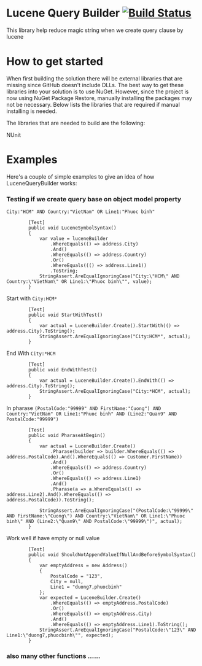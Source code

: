 # Lucene Query Builder [![Build Status](https://travis-ci.org/cuongtranba/Lucene-Query-Builder.svg?branch=master)](https://travis-ci.org/cuongtranba/Lucene-Query-Builder)


This library help reduce magic string when we create query clause by lucene
# How to get started
When first building the solution there will be external libraries that are missing since GitHub doesn't include DLLs. The best way to get these libraries into your solution is to use NuGet. However, since the project is now using NuGet Package Restore, manually installing the packages may not be necessary. Below lists the libraries that are required if manual installing is needed.

The libraries that are needed to build are the following:

NUnit
# Examples

Here's a couple of simple examples to give an idea of how LuceneQueryBuilder works:

### Testing if we create query base on object model property

``` City:"HCM" AND Country:"VietNam" OR Line1:"Phuoc binh" ```
```
        [Test]
        public void LuceneSymbolSyntax()
        {
            var value = luceneBuilder
                .WhereEquals(() => address.City)
                .And()
                .WhereEquals(() => address.Country)
                .Or()
                .WhereEquals((() => address.Line1))
                .ToString;
            StringAssert.AreEqualIgnoringCase("City:\"HCM\" AND Country:\"VietNam\" OR Line1:\"Phuoc binh\"", value);
        }
```
Start with
``` City:HCM*  ```
```
        [Test]
        public void StartWithTest()
        {
            var actual = LuceneBuilder.Create().StartWith(() => address.City).ToString();
            StringAssert.AreEqualIgnoringCase("City:HCM*", actual);
        }
```
End With
``` City:*HCM  ```
```
        [Test]
        public void EndWithTest()
        {
            var actual = LuceneBuilder.Create().EndWith(() => address.City).ToString();
            StringAssert.AreEqualIgnoringCase("City:*HCM", actual);
        }
```
In pharase ``` (PostalCode:"99999" AND FirstName:"Cuong") AND Country:"VietNam" OR Line1:"Phuoc binh" AND (Line2:"Quan9" AND PostalCode:"99999") ```
```
        [Test]
        public void PharaseAtBegin()
        {
            var actual = LuceneBuilder.Create()
                .Pharase(builder => builder.WhereEquals(() => address.PostalCode).And().WhereEquals(() => Customer.FirstName))
                .And()
                .WhereEquals(() => address.Country)
                .Or()
                .WhereEquals(() => address.Line1)
                .And()
                .Pharase(a => a.WhereEquals(() => address.Line2).And().WhereEquals(() => address.PostalCode)).ToString();

            StringAssert.AreEqualIgnoringCase("(PostalCode:\"99999\" AND FirstName:\"Cuong\") AND Country:\"VietNam\" OR Line1:\"Phuoc binh\" AND (Line2:\"Quan9\" AND PostalCode:\"99999\")", actual);
        }
```
 Work well if have empty or null value 
```
        [Test]
        public void ShouldNotAppendValueIfNullAndBeforeSymbolSyntax()
        {
            var emptyAddress = new Address()
            {
                PostalCode = "123",
                City = null,
                Line1 = "duong7,phuocbinh"
            };
            var expected = LuceneBuilder.Create()
                .WhereEquals(() => emptyAddress.PostalCode)
                .Or()
                .WhereEquals(() => emptyAddress.City)
                .And()
                .WhereEquals(() => emptyAddress.Line1).ToString();
            StringAssert.AreEqualIgnoringCase("PostalCode:\"123\" AND Line1:\"duong7,phuocbinh\"", expected);
        }
```
### also many other functions ......

